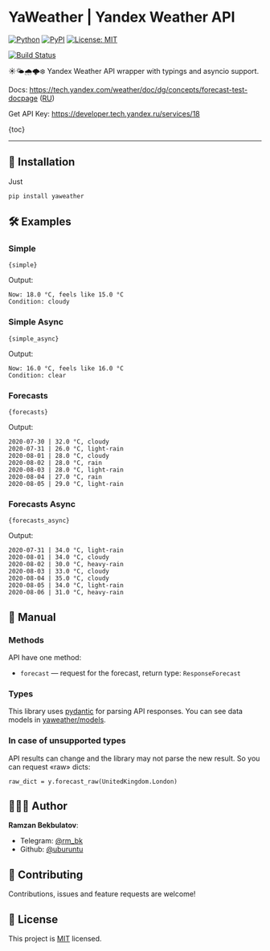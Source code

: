 # YaWeather | Yandex Weather API

[![Python](https://img.shields.io/badge/Python-3.6%20%7C%203.7%20%7C%203.8-blue.svg?longCache=true)]()
[![PyPI](https://img.shields.io/pypi/v/yaweather.svg)](https://pypi.python.org/pypi/yaweather)
[![License: MIT](https://img.shields.io/badge/License-MIT-green.svg)](https://github.com/uburuntu/yaweather/blob/master/LICENSE)

[![Build Status](https://travis-ci.org/uburuntu/yaweather.svg?branch=master)](https://travis-ci.org/uburuntu/yaweather)

☀️🌤🌧🌩❄️ Yandex Weather API wrapper with typings and asyncio support.

Docs: https://tech.yandex.com/weather/doc/dg/concepts/forecast-test-docpage ([RU](https://yandex.ru/dev/weather/doc/dg/concepts/forecast-test-docpage/))

Get API Key: https://developer.tech.yandex.ru/services/18

{toc}

---

## 🎒 Installation
Just
```
pip install yaweather
```

## 🛠 Examples

### Simple

```python3
{simple}
```
Output:
```text
Now: 18.0 °C, feels like 15.0 °C
Condition: cloudy
```

### Simple Async

```python3
{simple_async}
```
Output:
```text
Now: 16.0 °C, feels like 16.0 °C
Condition: clear
```

### Forecasts

```python3
{forecasts}
```
Output:
```text
2020-07-30 | 32.0 °C, cloudy
2020-07-31 | 26.0 °C, light-rain
2020-08-01 | 28.0 °C, cloudy
2020-08-02 | 28.0 °C, rain
2020-08-03 | 28.0 °C, light-rain
2020-08-04 | 27.0 °C, rain
2020-08-05 | 29.0 °C, light-rain
```

### Forecasts Async

```python3
{forecasts_async}
```
Output:
```text
2020-07-31 | 34.0 °C, light-rain
2020-08-01 | 34.0 °C, cloudy
2020-08-02 | 30.0 °C, heavy-rain
2020-08-03 | 33.0 °C, cloudy
2020-08-04 | 35.0 °C, cloudy
2020-08-05 | 34.0 °C, light-rain
2020-08-06 | 31.0 °C, heavy-rain
```

## 📜 Manual

### Methods
API have one method:
* `forecast` — request for the forecast, return type: `ResponseForecast`

### Types
This library uses [pydantic](https://github.com/samuelcolvin/pydantic/) for parsing API responses.
You can see data models in [yaweather/models](yaweather/models).

### In case of unsupported types
API results can change and the library may not parse the new result. So you can request «raw» dicts: 
```python3
raw_dict = y.forecast_raw(UnitedKingdom.London)
```

## 👨🏻‍💻 Author

**Ramzan Bekbulatov**:
- Telegram: [@rm_bk](https://t.me/rm_bk)
- Github: [@uburuntu](https://github.com/uburuntu)

## 💬 Contributing

Contributions, issues and feature requests are welcome! 

## 📝 License

This project is [MIT](https://github.com/uburuntu/yaweather/blob/master/LICENSE) licensed.
